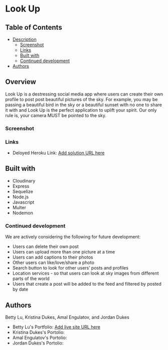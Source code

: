 # Look Up

## Table of Contents

- [Description](#description)
  - [Screenshot](#screenshot)
  - [Links](#links)
  - [Built with](#built-with)
  - [Continued development](#continued-development)
- [Authors](#authors)

## Overview
Look Up is a destressing social media app where users can create their own profile to post post beautiful pictures of the sky. For example, you may be passing a beautiful bird in the sky or a beautiful sunset with no one to share it with and Look Up is the perfect application to uplift your spirit. Our only rule is, your camera MUST be pointed to the sky.

### Screenshot

### Links
- Deloyed Heroku Link: [Add solution URL here](https://your-solution-url.com)

## Built with
* Cloudinary 
* Express
* Sequelize
* Node.js
* Javascript
* Multer
* Nodemon

### Continued development
We are actively considering the following for future development:

* Users can delete their own post
* Users can upload more than one picture at a time
* Users can add captions to their photos 
* Other users can like/love/share a photo 
* Search button to look for other users’ posts and profiles
* Location services - so that users can look at sky images from different parts of the world
* Users that create a post will be added to the feed and filtered by posted by date 


## Authors
  Betty Lu, Kristina Dukes, Amal Engulatov, and Jordan Dukes
  - Betty Lu's Portfolio: [Add live site URL here](https://your-live-site-url.com)
  - Kristina Dukes's Portolio: 
  - Amal Engulatov's Portolio:
  - Jordan Dukes's Portolio: 
